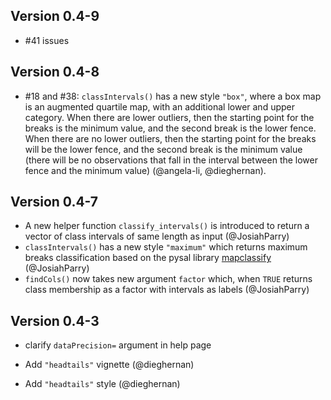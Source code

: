 ## Version 0.4-9

- #41 issues

## Version 0.4-8

- #18 and #38: `classIntervals()` has a new style `"box"`, where a box map is an augmented quartile map, with an additional lower and upper category. When there are lower outliers, then the starting point for the breaks is the minimum value, and the second break is the lower fence. When there are no lower outliers, then the starting point for the breaks will be the lower fence, and the second break is the minimum value (there will be no observations that fall in the interval between the lower fence and the minimum value) (@angela-li, @dieghernan).

## Version 0.4-7

- A new helper function `classify_intervals()` is introduced to return a vector of class intervals of same length as input (@JosiahParry)
- `classIntervals()` has a new style `"maximum"` which returns maximum breaks classification based on the pysal library [mapclassify](https://pysal.org/mapclassify/index.html) (@JosiahParry)
- `findCols()` now takes new argument `factor` which, when `TRUE` returns class membership as a factor with intervals as labels (@JosiahParry)

## Version 0.4-3

- clarify `dataPrecision=` argument in help page

- Add `"headtails"` vignette (@dieghernan)

- Add `"headtails"` style (@dieghernan)